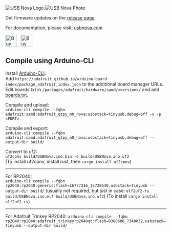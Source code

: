 ![USB Nova Logo](https://usbnova.com/img/about/nova_yellow.png)
![USB Nova Photo](https://usbnova.com/img/home/nova2-small.png)

Get firmware updates on the [release page](https://github.com/SpacehuhnTech/USBNova/releases)

For documentation, please visit: [usbnova.com](https://usbnova.com/)

<a href='https://spacehuhn.store/products/usb-nova' target='_blank'>
  <img height='36' style={{border:0,height:'36px'}} src='https://usbnova.com/img/about/buy.png' border='0' alt='Buy Now' />
</a>
&nbsp;
<a href='https://ko-fi.com/G2G75FA4V' target='_blank'>
  <img height='36' style={{border:0,height:'36px'}} src='https://usbnova.com/img/about/kofi_button.png' border='0' alt='Buy Me a Coffee at ko-fi.com' />
</a>

## Compile using Arduino-CLI
Install [Arduino-CLI](https://arduino.github.io/arduino-cli/0.28/installation/).  
Add `https://adafruit.github.io/arduino-board-index/package_adafruit_index.json` to the additional board manager URLs.  
Edit boards.txt in `/packages/adafruit/hardware/samd/<version>/` and add [boards.txt](boards.txt).  

Compile and upload:  
`arduino-cli compile --fqbn adafruit:samd:adafruit_qtpy_m0_nova:usbstack=tinyusb,debug=off -u -p <PORT>`

Compile and export:  
`arduino-cli compile --fqbn adafruit:samd:adafruit_qtpy_m0_nova:usbstack=tinyusb,debug=off --output-dir build/`

Convert to uf2:  
`uf2conv build/USBNova.ino.bin -o build/USBNova.ino.uf2`  
(To install uf2conv, install rust, then `cargo install uf2conv`) 

---

For RP2040:  
`arduino-cli compile --fqbn rp2040:rp2040:generic:flash=16777216_15728640,usbstack=tinyusb --output-dir build/`
(usually not required, but just in case: `elf2uf2-rs build/USBNova.ino.elf build/USBNova.ino.uf2`)
(To install `cargo install elf2uf2-rs`)

---

For Adafruit Trinkey RP2040:
`arduino-cli compile --fqbn rp2040:rp2040:adafruit_trinkeyrp2040qt:flash=8388608_7340032,usbstack=tinyusb --output-dir build/`

